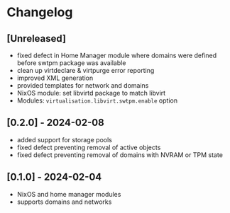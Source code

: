 # Changelog

## [Unreleased]

* fixed defect in Home Manager module where domains were defined before swtpm package was available
* clean up virtdeclare & virtpurge error reporting
* improved XML generation
* provided templates for network and domains
* NixOS module: set libvirtd package to match libvirt
* Modules: `virtualisation.libvirt.swtpm.enable` option

## [0.2.0] - 2024-02-08

* added support for storage pools
* fixed defect preventing removal of active objects
* fixed defect preventing removal of domains with NVRAM or TPM state

## [0.1.0] - 2024-02-04

* NixOS and home manager modules
* supports domains and networks
